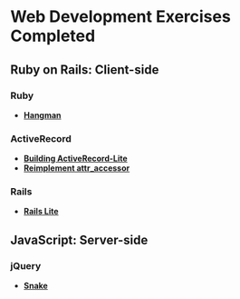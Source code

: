 # Web Development Exercises Completed

## Ruby on Rails: Client-side
### Ruby
+ [**Hangman**][hangman]

[hangman]: w1d4/hangman.rb

### ActiveRecord
+ [**Building ActiveRecord-Lite**][build-your-own-ar]
+ [**Reimplement attr_accessor**][new_attr_accessor]

[build-your-own-ar]: w3d5/active_record_lite
[new_attr_accessor]: w3d5/new_attr_accessor

### Rails
+ [**Rails Lite**][rails-lite]

[rails-lite]: w4d5/rails_lite

## JavaScript: Server-side
### jQuery
+ [**Snake**][snake]

[snake]: w6d3/snake
